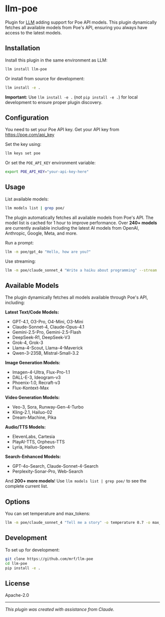 # llm-poe

Plugin for [LLM](https://llm.datasette.io/) adding support for Poe API models. This plugin dynamically fetches all available models from Poe's API, ensuring you always have access to the latest models.

## Installation

Install this plugin in the same environment as LLM:

```bash
llm install llm-poe
```

Or install from source for development:

```bash
llm install -e .
```

**Important:** Use `llm install -e .` (not `pip install -e .`) for local development to ensure proper plugin discovery.

## Configuration

You need to set your Poe API key. Get your API key from https://poe.com/api_key

Set the key using:

```bash
llm keys set poe
```

Or set the `POE_API_KEY` environment variable:

```bash
export POE_API_KEY="your-api-key-here"
```

## Usage

List available models:

```bash
llm models list | grep poe/
```

The plugin automatically fetches all available models from Poe's API. The model list is cached for 1 hour to improve performance. Over **240+ models** are currently available including the latest AI models from OpenAI, Anthropic, Google, Meta, and more.

Run a prompt:

```bash
llm -m poe/gpt_4o "Hello, how are you?"
```

Use streaming:

```bash
llm -m poe/claude_sonnet_4 "Write a haiku about programming" --stream
```

## Available Models

The plugin dynamically fetches all models available through Poe's API, including:

**Latest Text/Code Models:**
- GPT-4.1, O3-Pro, O4-Mini, O3-Mini
- Claude-Sonnet-4, Claude-Opus-4.1
- Gemini-2.5-Pro, Gemini-2.5-Flash
- DeepSeek-R1, DeepSeek-V3
- Grok-4, Grok-3
- Llama-4-Scout, Llama-4-Maverick
- Qwen-3-235B, Mistral-Small-3.2

**Image Generation Models:**
- Imagen-4-Ultra, Flux-Pro-1.1
- DALL-E-3, Ideogram-v3
- Phoenix-1.0, Recraft-v3
- Flux-Kontext-Max

**Video Generation Models:**
- Veo-3, Sora, Runway-Gen-4-Turbo
- Kling-2.1, Hailuo-02
- Dream-Machine, Pika

**Audio/TTS Models:**
- ElevenLabs, Cartesia
- PlayAI-TTS, Orpheus-TTS
- Lyria, Hailuo-Speech

**Search-Enhanced Models:**
- GPT-4o-Search, Claude-Sonnet-4-Search
- Perplexity-Sonar-Pro, Web-Search

And **200+ more models**! Use `llm models list | grep poe/` to see the complete current list.

## Options

You can set temperature and max_tokens:

```bash
llm -m poe/claude_sonnet_4 "Tell me a story" -o temperature 0.7 -o max_tokens 500
```

## Development

To set up for development:

```bash
git clone https://github.com/mrf/llm-poe
cd llm-poe
pip install -e .
```

## License

Apache-2.0

---
*This plugin was created with assistance from Claude.*